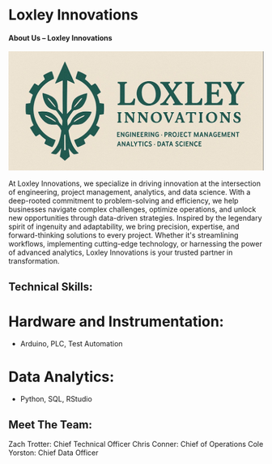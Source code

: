 # Loxley Innovations

#### **About Us – Loxley Innovations**  

![Loxley Header](/assets/img/loxley_slim.JPG)

At Loxley Innovations, we specialize in driving innovation at the intersection of engineering, project management, analytics, and data science. With a deep-rooted commitment to problem-solving and efficiency, we help businesses navigate complex challenges, optimize operations, and unlock new opportunities through data-driven strategies. Inspired by the legendary spirit of ingenuity and adaptability, we bring precision, expertise, and forward-thinking solutions to every project. Whether it's streamlining workflows, implementing cutting-edge technology, or harnessing the power of advanced analytics, Loxley Innovations is your trusted partner in transformation.

## Technical Skills:
# Hardware and Instrumentation: 
 - Arduino, PLC, Test Automation
# Data Analytics: 
 - Python, SQL, RStudio

## Meet The Team:

Zach Trotter: Chief Technical Officer
Chris Conner: Chief of Operations
Cole Yorston: Chief Data Officer

